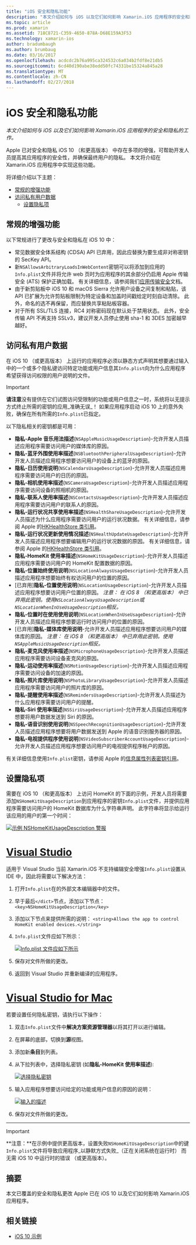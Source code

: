 ```yaml
---
title: "iOS 安全和隐私功能"
description: "本文介绍如何与 iOS 以及它们如何影响 Xamarin.iOS 应用程序的安全和隐私的工作。"
ms.topic: article
ms.prod: xamarin
ms.assetid: 718C8721-C359-4650-878A-D68E159A3F53
ms.technology: xamarin-ios
author: bradumbaugh
ms.author: brumbaug
ms.date: 03/16/2017
ms.openlocfilehash: acdcdc2b76a995ca324532c6a034b2fdf8e21db5
ms.sourcegitcommit: 6cd40d190abe38edd50fc74331be15324a845a28
ms.translationtype: MT
ms.contentlocale: zh-CN
ms.lasthandoff: 02/27/2018
---
```

# <a name="ios-security-and-privacy-features"></a>iOS 安全和隐私功能

_本文介绍如何与 iOS 以及它们如何影响 Xamarin.iOS 应用程序的安全和隐私的工作。_

Apple 已对安全和隐私 iOS 10 （和更高版本） 中存在多项的增强，可帮助开发人员提高其应用程序的安全性，并确保最终用户的隐私。 本文将介绍在 Xamarin.iOS 应用程序中实现这些功能。

将详细介绍以下主题：

- [常规的增强功能](#General-Enhancements)
- [访问私有用户数据](#Accessing-Private-User-Data)
    - [设置隐私项](#Setting-Privacy-Keys)
    
<a name="General-Enhancements" />

## <a name="general-enhancements"></a>常规的增强功能

以下常规进行了更改与安全和隐私在 iOS 10 中：

- 常见数据安全体系结构 (CDSA) API 已弃用，因此应替换为要生成非对称密钥的 SecKey API。
- 新`NSAllowsArbitraryLoadsInWebContent`密钥可以将添加到应用的`Info.plist`文件并将允许 web 页时为应用程序的其余部分仍启用 Apple 传输安全 (ATS) 保护正确加载。 有关详细信息，请参阅我们[应用传输安全](~/ios/app-fundamentals/ats.md)文档。
- 由于新剪贴板中 iOS 10 和 macOS Sierra 允许用户设备之间复制和粘贴，该 API 已扩展为允许剪贴板限制为特定设备和加盖时间戳给定时刻自动清除。 此外，命名的选不再保留，而应替换共享粘贴板容器。
- 对于所有 SSL/TLS 连接，RC4 对称密码现在默认处于禁用状态。 此外，安全传输 API 不再支持 SSLv3，建议开发人员停止使用 sha-1 和 3DES 加密越早越好。

<a name="Accessing-Private-User-Data" />

## <a name="accessing-private-user-data"></a>访问私有用户数据

在 iOS 10 （或更高版本） 上运行的应用程序必须以静态方式声明其想要通过输入中的一个或多个隐私键访问特定功能或用户信息其`Info.plist`向为什么应用程序希望获得访问权限的用户说明的文件。

> [!IMPORTANT]
> **请注意**没有提供在它们试图访问受限制的功能或用户信息之一时，系统将以无提示方式终止所需的密钥的应用_准确无误_！ 如果应用程序启动 iOS 10 上的意外失败，确保在所有所需的`Info.plist`已指定。

以下隐私相关的密钥都是可用：

- **隐私-Apple 音乐用法描述**(`NSAppleMusicUsageDescription`)-允许开发人员描述应用程序需要访问用户的媒体库的原因。
- **隐私-蓝牙外围使用率描述**(`NSBluetoothPeripheralUsageDescription`)-允许开发人员描述应用程序想要访问用户的设备上的蓝牙的原因。
- **隐私-日历使用说明**(`NSCalendarsUsageDescription`)-允许开发人员描述应用程序需要访问用户的日历的原因。
- **隐私-相机使用率描述**(`NSCameraUsageDescription`)-允许开发人员描述应用程序需要访问设备的照相机的原因。
- **隐私-联系人使用率描述**(`NSContactsUsageDescription`)-允许开发人员描述应用程序需要访问用户的联系人的原因。
- **隐私-运行状况共享使用率描述**(`NSHealthShareUsageDescription`)-允许开发人员描述为什么应用程序需要访问用户的运行状况数据。 有关详细信息，请参阅 Apple 的[HKHealthStore 类引用](https://developer.apple.com/reference/healthkit/hkhealthstore)。
- **隐私-运行状况更新使用情况描述**(`NSHealthUpdateUsageDescription`)-允许开发人员描述应用程序想要编辑用户的运行状况数据的原因。 有关详细信息，请参阅 Apple 的[HKHealthStore 类引用](https://developer.apple.com/reference/healthkit/hkhealthstore)。
- **隐私-HomeKit 使用率描述**(`NSHomeKitUsageDescription`)-允许开发人员描述应用程序需要访问用户的 HomeKit 配置数据的原因。
- **隐私-位置始终使用说明**(`NSLocationAlwaysUsageDescription`)-允许开发人员描述应用程序想要始终有权访问用户的位置的原因。
- [已弃用]**隐私-位置使用说明**(`NSLocationUsageDescription`)-允许开发人员描述应用程序想要访问用户位置的原因。 *注意： 在 iOS 8 （和更高版本） 中已弃用此密钥。使用`NSLocationAlwaysUsageDescription`或`NSLocationWhenInUseUsageDescription`相反。*
- **隐私-位置时在使用使用说明**(`NSLocationWhenInUseUsageDescription`)-允许开发人员描述应用程序想要运行时访问用户的位置的原因。
- [已弃用]**隐私-媒体库使用说明**-允许开发人员描述应用程序想要访问用户的媒体库的原因。 *注意： 在 iOS 8 （和更高版本） 中已弃用此密钥。使用`NSAppleMusicUsageDescription`相反。*
- **隐私-麦克风使用率描述**(`NSMicrophoneUsageDescription`)-允许开发人员描述应用程序需要访问设备麦克风的原因。
- **隐私-运动使用率描述**(`NSMotionUsageDescription`)-允许开发人员描述应用程序需要访问设备的加速的原因。
- **隐私-照片库使用说明**(`NSPhotoLibraryUsageDescription`)-允许开发人员描述应用程序需要访问用户的照片库的原因。
- **隐私-提醒使用率描述**(`NSRemindersUsageDescription`)-允许开发人员描述为什么应用程序需要访问用户的提醒。
- **隐私-Siri 使用率描述**(`NSSiriUsageDescription`)-允许开发人员描述应用程序想要将用户数据发送到 Siri 的原因。
- **隐私-语音识别使用说明**(`NSSpeechRecognitionUsageDescription`)-允许开发人员描述应用程序想要将用户数据发送到 Apple 的语音识别服务器的原因。
- **隐私-电视提供程序使用说明**(`NSVideoSubscriberAccountUsageDescription`)-允许开发人员描述应用程序想要访问用户的电视提供程序帐户的原因。

有关详细信息使用`Info.plist`密钥，请参阅 Apple 的[信息属性列表密钥引用](https://developer.apple.com/library/content/documentation/General/Reference/InfoPlistKeyReference/Introduction/Introduction.html#//apple_ref/doc/uid/TP40009248-SW1)。

<a name="Setting-Privacy-Keys" />

## <a name="setting-privacy-keys"></a>设置隐私项

需要在 iOS 10 （和更高版本） 上访问 HomeKit 的下面的示例，开发人员将需要添加`NSHomeKitUsageDescription`到应用程序的密钥`Info.plist`文件，并提供应用程序需要访问用户的 HomeKit 数据库为什么字符串声明。 此字符串将显示给运行该应用的用户的第一个时间：

[ ![](security-privacy-images/info01.png "示例 NSHomeKitUsageDescription 警报")](security-privacy-images/info01.png)

# <a name="visual-studiotabvswin"></a>[Visual Studio](#tab/vswin)

适用于 Visual Studio 当前 Xamarin.iOS 不支持编辑安全增强`Info.plist`设置从 IDE 中，因此将需要以下解决方法：

1. 打开`Info.plist`在的外部文本编辑器中的文件。
2. 早于最后`</dict>`节点，添加以下节点： `<key>NSHomeKitUsageDescription</key>`
3. 添加以下节点来提供所需的说明： `<string>Allows the app to control HomeKit enabled devices.</string>`
4. `Info.plist`文件应如下所示： 

    [ ![](security-privacy-images/info02vs.png "Info.plist 文件应如下所示")](security-privacy-images/info02vs.png)
4. 保存对文件所做的更改。
5. 返回到 Visual Studio 并重新编译的应用程序。

# <a name="visual-studio-for-mactabvsmac"></a>[Visual Studio for Mac](#tab/vsmac)

若要设置任何隐私密钥，请执行以下操作：

1. 双击`Info.plist`文件中**解决方案资源管理器**以将其打开以进行编辑。
2. 在屏幕的底部，切换到**源**视图。
3. 添加新**条目**到列表。
4. 从下拉列表中，选择隐私密钥 (如**隐私-HomeKit 使用率描述**): 

    [ ![](security-privacy-images/info02.png "选择隐私密钥")](security-privacy-images/info02.png)
5. 输入应用程序想要访问给定的功能或用户信息的原因的说明： 

    [ ![](security-privacy-images/info03.png "输入的描述")](security-privacy-images/info03.png)
6. 保存对文件所做的更改。

-----

> [!IMPORTANT]
> **注意：**在示例中提供更高版本，设置失败`NSHomeKitUsageDescription`中的键`Info.plist`文件将导致应用程序_以静默方式失败_（正在关闭系统在运行时） 而无需 iOS 10 中运行时的错误 （或更高版本）。

<a name="Summary" />

## <a name="summary"></a>摘要

本文已覆盖的安全和隐私更改 Apple 已在 iOS 10 以及它们如何影响 Xamarin.iOS 应用程序。



## <a name="related-links"></a>相关链接

- [iOS 10 示例](https://developer.xamarin.com/samples/ios/iOS10/)
